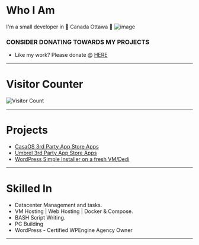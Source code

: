 # Who I Am
I'm a small developer in 🍁 Canada Ottawa 🍁 
![image](https://github.com/cloudrack-ca/cloudrack-ca/assets/145787423/27a30384-1878-4d79-b6e2-78a963629f9e)

### CONSIDER DONATING TOWARDS MY PROJECTS
 - Like my work? Please donate @ [HERE](https://donatebot.io/checkout/1154471425663574039?buyer=142025929454125056)
---
# Visitor Counter 
![Visitor Count](https://komarev.com/ghpvc/?username=cloudrack-ca&color=red)

---

# Projects
<!-- - [Cloudrack-ai](https://ai.cloudrack.ca) -->
- [CasaOS 3rd Party App Store Apps](https://wiki.cloudrack.ca)
- [Umbrel 3rd Party App Store Apps](https://github.com/cloudrack-ca/cloudrack-umbrel-apps)
- [WordPress Simple Installer on a fresh VM/Dedi](https://wp.sh.cloudrack.ca/)
---

# Skilled In
- Datacenter Management and tasks.
- VM Hosting | Web Hosting | Docker & Compose.
- BASH Script Writing.
- PC Building
- WordPress - Certified WPEngine Agency Owner

---
